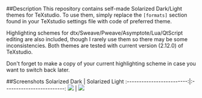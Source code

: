 ##Description
This repository contains self-made Solarized Dark/Light themes for TeXstudio. To use them, simply replace the `[formats]` section found in your TeXstudio settings file with code of preferred theme.

Highlighting schemes for dtx/Sweave/Pweave/Asymptote/Lua/QtScript editing are also included, though I rarely use them so there may be some inconsistencies. Both themes are tested with current version (2.12.0) of TeXstudio.

Don't forget to make a copy of your current highlighting scheme in case you want to switch back later.

##Screenshots
Solarized Dark             |  Solarized Light
:-------------------------:|:-------------------------:
![](https://github.com/Francis-Hsu/LaTeX/blob/master/SD.png)  |  ![](https://github.com/Francis-Hsu/LaTeX/blob/master/SL.png)
